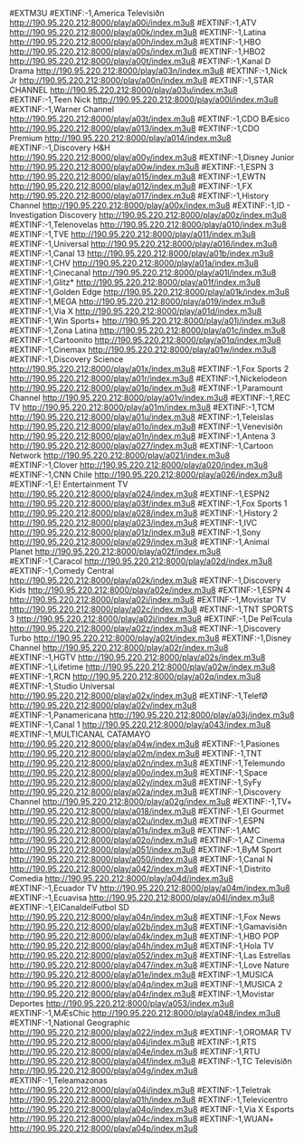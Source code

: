 #EXTM3U
#EXTINF:-1,America Televisiðn
http://190.95.220.212:8000/play/a00i/index.m3u8
#EXTINF:-1,ATV
http://190.95.220.212:8000/play/a00k/index.m3u8
#EXTINF:-1,Latina
http://190.95.220.212:8000/play/a00h/index.m3u8
#EXTINF:-1,HBO
http://190.95.220.212:8000/play/a00s/index.m3u8
#EXTINF:-1,HBO2
http://190.95.220.212:8000/play/a00t/index.m3u8
#EXTINF:-1,Kanal D Drama
http://190.95.220.212:8000/play/a03n/index.m3u8
#EXTINF:-1,Nick Jr
http://190.95.220.212:8000/play/a00n/index.m3u8
#EXTINF:-1,STAR CHANNEL
http://190.95.220.212:8000/play/a03u/index.m3u8
#EXTINF:-1,Teen Nick
http://190.95.220.212:8000/play/a00l/index.m3u8
#EXTINF:-1,Warner Channel
http://190.95.220.212:8000/play/a03t/index.m3u8
#EXTINF:-1,CDO BÆsico
http://190.95.220.212:8000/play/a013/index.m3u8
#EXTINF:-1,CDO Premium
http://190.95.220.212:8000/play/a014/index.m3u8
#EXTINF:-1,Discovery H&H
http://190.95.220.212:8000/play/a00y/index.m3u8
#EXTINF:-1,Disney Junior
http://190.95.220.212:8000/play/a00w/index.m3u8
#EXTINF:-1,ESPN 3
http://190.95.220.212:8000/play/a015/index.m3u8
#EXTINF:-1,EWTN
http://190.95.220.212:8000/play/a012/index.m3u8
#EXTINF:-1,FX
http://190.95.220.212:8000/play/a017/index.m3u8
#EXTINF:-1,History Channel
http://190.95.220.212:8000/play/a00x/index.m3u8
#EXTINF:-1,ID - Investigation Discovery
http://190.95.220.212:8000/play/a00z/index.m3u8
#EXTINF:-1,Telenovelas
http://190.95.220.212:8000/play/a010/index.m3u8
#EXTINF:-1,TVE
http://190.95.220.212:8000/play/a011/index.m3u8
#EXTINF:-1,Universal
http://190.95.220.212:8000/play/a016/index.m3u8
#EXTINF:-1,Canal 13
http://190.95.220.212:8000/play/a01b/index.m3u8
#EXTINF:-1,CHV
http://190.95.220.212:8000/play/a01a/index.m3u8
#EXTINF:-1,Cinecanal
http://190.95.220.212:8000/play/a01l/index.m3u8
#EXTINF:-1,Glitz*
http://190.95.220.212:8000/play/a01f/index.m3u8
#EXTINF:-1,Golden Edge
http://190.95.220.212:8000/play/a01k/index.m3u8
#EXTINF:-1,MEGA
http://190.95.220.212:8000/play/a019/index.m3u8
#EXTINF:-1,Via X
http://190.95.220.212:8000/play/a01d/index.m3u8
#EXTINF:-1,Win Sports+
http://190.95.220.212:8000/play/a01j/index.m3u8
#EXTINF:-1,Zona Latina
http://190.95.220.212:8000/play/a01c/index.m3u8
#EXTINF:-1,Cartoonito
http://190.95.220.212:8000/play/a01q/index.m3u8
#EXTINF:-1,Cinemax
http://190.95.220.212:8000/play/a01w/index.m3u8
#EXTINF:-1,Discovery Science
http://190.95.220.212:8000/play/a01x/index.m3u8
#EXTINF:-1,Fox Sports 2
http://190.95.220.212:8000/play/a01r/index.m3u8
#EXTINF:-1,Nickelodeon
http://190.95.220.212:8000/play/a01p/index.m3u8
#EXTINF:-1,Paramount Channel
http://190.95.220.212:8000/play/a01v/index.m3u8
#EXTINF:-1,REC TV
http://190.95.220.212:8000/play/a01m/index.m3u8
#EXTINF:-1,TCM
http://190.95.220.212:8000/play/a01u/index.m3u8
#EXTINF:-1,Teleislas
http://190.95.220.212:8000/play/a01o/index.m3u8
#EXTINF:-1,Venevisiðn
http://190.95.220.212:8000/play/a01n/index.m3u8
#EXTINF:-1,Antena 3
http://190.95.220.212:8000/play/a027/index.m3u8
#EXTINF:-1,Cartoon Network
http://190.95.220.212:8000/play/a021/index.m3u8
#EXTINF:-1,Clover
http://190.95.220.212:8000/play/a020/index.m3u8
#EXTINF:-1,CNN Chile
http://190.95.220.212:8000/play/a026/index.m3u8
#EXTINF:-1,E! Entertainment TV 
http://190.95.220.212:8000/play/a024/index.m3u8
#EXTINF:-1,ESPN2
http://190.95.220.212:8000/play/a03f/index.m3u8
#EXTINF:-1,Fox Sports 1
http://190.95.220.212:8000/play/a028/index.m3u8
#EXTINF:-1,History 2
http://190.95.220.212:8000/play/a023/index.m3u8
#EXTINF:-1,IVC
http://190.95.220.212:8000/play/a01z/index.m3u8
#EXTINF:-1,Sony
http://190.95.220.212:8000/play/a029/index.m3u8
#EXTINF:-1,Animal Planet
http://190.95.220.212:8000/play/a02f/index.m3u8
#EXTINF:-1,Caracol
http://190.95.220.212:8000/play/a02d/index.m3u8
#EXTINF:-1,Comedy Central
http://190.95.220.212:8000/play/a02k/index.m3u8
#EXTINF:-1,Discovery Kids
http://190.95.220.212:8000/play/a02e/index.m3u8
#EXTINF:-1,ESPN 4
http://190.95.220.212:8000/play/a02i/index.m3u8
#EXTINF:-1,Movistar TV
http://190.95.220.212:8000/play/a02c/index.m3u8
#EXTINF:-1,TNT SPORTS 3
http://190.95.220.212:8000/play/a02j/index.m3u8
#EXTINF:-1,De PelŦcula
http://190.95.220.212:8000/play/a02z/index.m3u8
#EXTINF:-1,Discovery Turbo
http://190.95.220.212:8000/play/a02t/index.m3u8
#EXTINF:-1,Disney Channel
http://190.95.220.212:8000/play/a02r/index.m3u8
#EXTINF:-1,HGTV
http://190.95.220.212:8000/play/a02s/index.m3u8
#EXTINF:-1,Lifetime
http://190.95.220.212:8000/play/a02w/index.m3u8
#EXTINF:-1,RCN
http://190.95.220.212:8000/play/a02q/index.m3u8
#EXTINF:-1,Studio Universal
http://190.95.220.212:8000/play/a02x/index.m3u8
#EXTINF:-1,TelefØ
http://190.95.220.212:8000/play/a02v/index.m3u8
#EXTINF:-1,Panamericana
http://190.95.220.212:8000/play/a03j/index.m3u8
#EXTINF:-1,Canal 1
http://190.95.220.212:8000/play/a043/index.m3u8
#EXTINF:-1,MULTICANAL CATAMAYO
http://190.95.220.212:8000/play/a04w/index.m3u8
#EXTINF:-1,Pasiones
http://190.95.220.212:8000/play/a02m/index.m3u8
#EXTINF:-1,TNT
http://190.95.220.212:8000/play/a02n/index.m3u8
#EXTINF:-1,Telemundo
http://190.95.220.212:8000/play/a00o/index.m3u8
#EXTINF:-1,Space
http://190.95.220.212:8000/play/a02y/index.m3u8
#EXTINF:-1,SyFy
http://190.95.220.212:8000/play/a02a/index.m3u8
#EXTINF:-1,Discovery Channel
http://190.95.220.212:8000/play/a02g/index.m3u8
#EXTINF:-1,TV+
http://190.95.220.212:8000/play/a018/index.m3u8
#EXTINF:-1,El Gourmet
http://190.95.220.212:8000/play/a02u/index.m3u8
#EXTINF:-1,ESPN
http://190.95.220.212:8000/play/a01s/index.m3u8
#EXTINF:-1,AMC
http://190.95.220.212:8000/play/a02o/index.m3u8
#EXTINF:-1,AZ Cinema
http://190.95.220.212:8000/play/a051/index.m3u8
#EXTINF:-1,ByM Sport
http://190.95.220.212:8000/play/a050/index.m3u8
#EXTINF:-1,Canal N
http://190.95.220.212:8000/play/a042/index.m3u8
#EXTINF:-1,Distrito Comedia
http://190.95.220.212:8000/play/a04d/index.m3u8
#EXTINF:-1,Ecuador TV
http://190.95.220.212:8000/play/a04m/index.m3u8
#EXTINF:-1,Ecuavisa
http://190.95.220.212:8000/play/a04l/index.m3u8
#EXTINF:-1,ElCanaldelFutbol SD
http://190.95.220.212:8000/play/a04n/index.m3u8
#EXTINF:-1,Fox News
http://190.95.220.212:8000/play/a02b/index.m3u8
#EXTINF:-1,Gamavisiðn
http://190.95.220.212:8000/play/a04k/index.m3u8
#EXTINF:-1,HBO POP
http://190.95.220.212:8000/play/a04h/index.m3u8
#EXTINF:-1,Hola TV
http://190.95.220.212:8000/play/a052/index.m3u8
#EXTINF:-1,Las Estrellas
http://190.95.220.212:8000/play/a047/index.m3u8
#EXTINF:-1,Love Nature
http://190.95.220.212:8000/play/a01e/index.m3u8
#EXTINF:-1,MUSICA
http://190.95.220.212:8000/play/a04q/index.m3u8
#EXTINF:-1,MUSICA 2
http://190.95.220.212:8000/play/a04r/index.m3u8
#EXTINF:-1,Movistar Deportes
http://190.95.220.212:8000/play/a053/index.m3u8
#EXTINF:-1,MÆsChic
http://190.95.220.212:8000/play/a048/index.m3u8
#EXTINF:-1,National Geographic
http://190.95.220.212:8000/play/a022/index.m3u8
#EXTINF:-1,OROMAR TV
http://190.95.220.212:8000/play/a04j/index.m3u8
#EXTINF:-1,RTS
http://190.95.220.212:8000/play/a04e/index.m3u8
#EXTINF:-1,RTU
http://190.95.220.212:8000/play/a04f/index.m3u8
#EXTINF:-1,TC Televisiðn
http://190.95.220.212:8000/play/a04g/index.m3u8
#EXTINF:-1,Teleamazonas
http://190.95.220.212:8000/play/a04i/index.m3u8
#EXTINF:-1,Teletrak
http://190.95.220.212:8000/play/a01h/index.m3u8
#EXTINF:-1,Televicentro
http://190.95.220.212:8000/play/a04o/index.m3u8
#EXTINF:-1,Via X Esports
http://190.95.220.212:8000/play/a04c/index.m3u8
#EXTINF:-1,WUAN+
http://190.95.220.212:8000/play/a04p/index.m3u8
